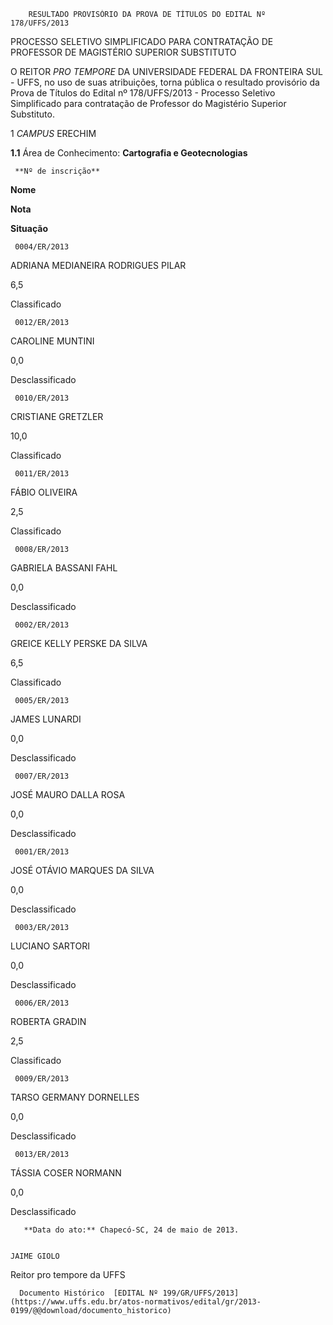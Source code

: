         RESULTADO PROVISÓRIO DA PROVA DE TÍTULOS DO EDITAL Nº 178/UFFS/2013  

PROCESSO SELETIVO SIMPLIFICADO PARA CONTRATAÇÃO DE PROFESSOR DE MAGISTÉRIO SUPERIOR SUBSTITUTO

 O REITOR *PRO TEMPORE* DA UNIVERSIDADE FEDERAL DA FRONTEIRA SUL - UFFS, no uso de suas atribuições, torna pública o resultado provisório da Prova de Títulos do Edital nº 178/UFFS/2013 - Processo Seletivo Simplificado para contratação de Professor do Magistério Superior Substituto.

  

 1 *CAMPUS* ERECHIM

 **1.1** Área de Conhecimento: **Cartografia e Geotecnologias**

     **Nº de inscrição**

   **Nome**

   **Nota**

   **Situação**

     0004/ER/2013

   ADRIANA MEDIANEIRA RODRIGUES PILAR

   6,5

   Classificado

     0012/ER/2013

   CAROLINE MUNTINI

   0,0

   Desclassificado

     0010/ER/2013

   CRISTIANE GRETZLER

   10,0

   Classificado

     0011/ER/2013

   FÁBIO OLIVEIRA

   2,5

   Classificado

     0008/ER/2013

   GABRIELA BASSANI FAHL

   0,0

   Desclassificado

     0002/ER/2013

   GREICE KELLY PERSKE DA SILVA

   6,5

   Classificado

     0005/ER/2013

   JAMES LUNARDI

   0,0

   Desclassificado

     0007/ER/2013

   JOSÉ MAURO DALLA ROSA

   0,0

   Desclassificado

     0001/ER/2013

   JOSÉ OTÁVIO MARQUES DA SILVA

   0,0

   Desclassificado

     0003/ER/2013

   LUCIANO SARTORI

   0,0

   Desclassificado

     0006/ER/2013

   ROBERTA GRADIN

   2,5

   Classificado

     0009/ER/2013

   TARSO GERMANY DORNELLES

   0,0

   Desclassificado

     0013/ER/2013

   TÁSSIA COSER NORMANN

   0,0

   Desclassificado

       **Data do ato:** Chapecó-SC, 24 de maio de 2013.   
 

    JAIME GIOLO   
 Reitor pro tempore da UFFS 

      Documento Histórico  [EDITAL Nº 199/GR/UFFS/2013](https://www.uffs.edu.br/atos-normativos/edital/gr/2013-0199/@@download/documento_historico)     
      